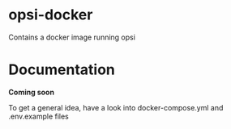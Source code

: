 # opsi-docker
Contains a docker image running opsi

# Documentation
**Coming soon**

To get a general idea, have a look into docker-compose.yml and .env.example files
